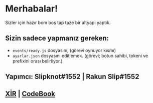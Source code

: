 # Merhabalar!

Sizler için hazır bom boş tap taze bir altyapı yaptık.

## Sizin sadece yapmanız gereken:

- `events/ready.js` dosyasını, (görevi oynuyor kısmı)
- `ayarlar.json` dosyasını editlemek. (görevi; botun sahibi, tokeni ve prefixini orası belirliyor.)


## Yapımcı: Slipknot#1552 | Rakun Slip#1552

## [XİR](https://discord.gg/eWmA4Ar) | [CodeBook](https://discord.gg/GP98AEn)

